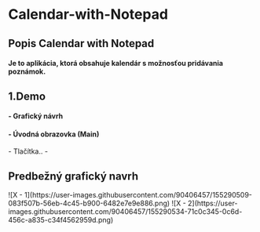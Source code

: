 <h1> Calendar-with-Notepad </h1>
<h2>Popis Calendar with Notepad</h2>
<h4 type=bold>Je to aplikácia, ktorá obsahuje kalendár s možnosťou pridávania poznámok. </h4>

<h2>1.Demo</h2>
<h4>- Grafický návrh </h4>
<h4>- Úvodná obrazovka (Main) </h4>
- Tlačítka..
- 

<h2>Predbežný grafický navrh</h2>
![X - 1](https://user-images.githubusercontent.com/90406457/155290509-083f507b-56eb-4c45-b900-6482e7e9e886.png)
![X - 2](https://user-images.githubusercontent.com/90406457/155290534-71c0c345-0c6d-456c-a835-c34f4562959d.png)
